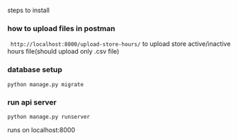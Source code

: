 steps  to install

### how to upload files in postman
``` http://localhost:8000/upload-store-hours/``` to upload store active/inactive hours file(should upload only .csv file)

### database setup
```python manage.py migrate```

### run api server
```python manage.py runserver```

runs on localhost:8000
